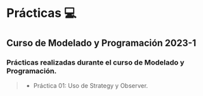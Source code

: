 # Prácticas 💻

## Curso de Modelado y Programación 2023-1

### Prácticas realizadas durante el curso de Modelado y Programación.

> - Práctica 01: Uso de Strategy y Observer.